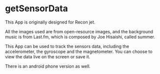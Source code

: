 # getSensorData
This App is originally designed for Recon jet.

All the images used are from open-resource images, and the background music is from Last.fm, which is composed by Joe Hisaishi, called summer.

This App can be used to track the sensors data, including the accelerometer, the gyroscope and the magnetometer. You can choose to view the data live on the screen or save it.

There is an android phone version as well.
